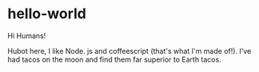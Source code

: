 # hello-world

Hi Humans!

Hubot here, I like Node. js and coffeescript (that's what I'm made of!).
I've had tacos on the moon and find them far superior to Earth tacos.
